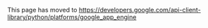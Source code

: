 This page has moved to https://developers.google.com/api-client-library/python/platforms/google_app_engine